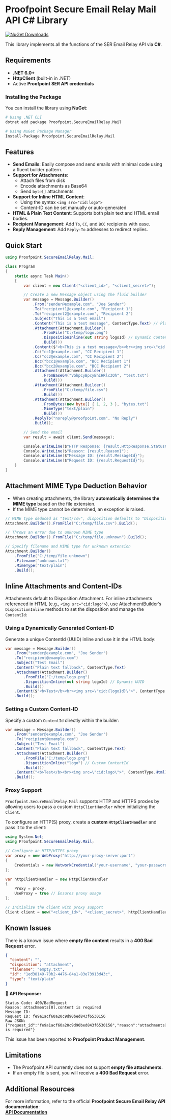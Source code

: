 # Proofpoint Secure Email Relay Mail API C# Library
[![NuGet Downloads](https://img.shields.io/nuget/dt/Proofpoint.SecureEmailRelay.Mail.svg)](https://www.nuget.org/packages/Proofpoint.SecureEmailRelay.Mail)  

This library implements all the functions of the SER Email Relay API via **C#**.

## Requirements

- **.NET 6.0+**
- **HttpClient** (built-in in .NET)
- Active **Proofpoint SER API credentials**

### Installing the Package

You can install the library using **NuGet**:

```bash
# Using .NET CLI
dotnet add package Proofpoint.SecureEmailRelay.Mail

# Using NuGet Package Manager
Install-Package Proofpoint.SecureEmailRelay.Mail
```

## Features

- **Send Emails**: Easily compose and send emails with minimal code using a fluent builder pattern.
- **Support for Attachments**:
    - Attach files from disk
    - Encode attachments as Base64
    - Send `byte[]` attachments
- **Support for Inline HTML Content**:
    - Using the syntax `<img src="cid:logo">`
    - Content-ID can be set manually or auto-generated
- **HTML & Plain Text Content**: Supports both plain text and HTML email bodies.
- **Recipient Management**: Add `To`, `CC`, and `BCC` recipients with ease.
- **Reply Management**: Add `Reply-To` addresses to redirect replies.

## Quick Start

```csharp
using Proofpoint.SecureEmailRelay.Mail;

class Program
{
    static async Task Main()
    {
        var client = new Client("<client_id>", "<client_secret>");

        // Create a new Message object using the fluid builder
        var message = Message.Builder()
            .From("sender@example.com", "Joe Sender")
            .To("recipient1@example.com", "Recipient 1")
            .To("recipient2@example.com", "Recipient 2")
            .Subject("This is a test email")
            .Content("This is a test message", ContentType.Text) // Plain text alternative
            .Attachment(Attachment.Builder()
                .FromFile("C:/temp/logo.png")
                .DispositionInline(out string logoId) // Dynamic Content-ID
                .Build())
            .Content($"<b>This is a test message</b><br><img src=\"cid:{logoId}\">", ContentType.Html) // Single HTML body
            .Cc("cc1@example.com", "CC Recipient 1")
            .Cc("cc2@example.com", "CC Recipient 2")
            .Bcc("bcc1@example.com", "BCC Recipient 1")
            .Bcc("bcc2@example.com", "BCC Recipient 2")
            .Attachment(Attachment.Builder()
                .FromBase64("VGhpcyBpcyBhIHRlc3Qh", "test.txt")
                .Build())
            .Attachment(Attachment.Builder()
                .FromFile("C:/temp/file.csv")
                .Build())
            .Attachment(Attachment.Builder()
                .FromBytes(new byte[] { 1, 2, 3 }, "bytes.txt")
                .MimeType("text/plain")
                .Build())
            .ReplyTo("noreply@proofpoint.com", "No Reply")
            .Build();

        // Send the email
        var result = await client.Send(message);

        Console.WriteLine($"HTTP Response: {result.HttpResponse.StatusCode}/{(int)result.HttpResponse.StatusCode}");
        Console.WriteLine($"Reason: {result.Reason}");
        Console.WriteLine($"Message ID: {result.MessageId}");
        Console.WriteLine($"Request ID: {result.RequestId}");
    }
}
```

## Attachment MIME Type Deduction Behavior

- When creating attachments, the library **automatically determines the MIME type** based on the file extension.
- If the MIME type cannot be determined, an exception is raised.

```csharp
// MIME type deduced as "text/csv", disposition defaults to "Disposition.Attachment"
Attachment.Builder().FromFile("C:/temp/file.csv").Build();

// Throws an error due to unknown MIME type
Attachment.Builder().FromFile("C:/temp/file.unknown").Build();

// Specify filename and MIME type for unknown extension
Attachment.Builder()
    .FromFile("C:/temp/file.unknown")
    .Filename("unknown.txt")
    .MimeType("text/plain")
    .Build();
```

## Inline Attachments and Content-IDs

Attachments default to Disposition.Attachment. For inline attachments referenced in HTML (e.g., `<img src="cid:logo">`), use AttachmentBuilder’s `DispositionInline` methods to set the disposition and manage the `ContentId`:

### Using a Dynamically Generated Content-ID

Generate a unique ContentId (UUID) inline and use it in the HTML body:
```csharp
var message = Message.Builder()
    .From("sender@example.com", "Joe Sender")
    .To("recipient@example.com")
    .Subject("Test Email")
    .Content("Plain text fallback", ContentType.Text)
    .Attachment(Attachment.Builder()
        .FromFile("C:/temp/logo.png")
        .DispositionInline(out string logoId) // Dynamic UUID
        .Build())
    .Content($"<b>Test</b><br><img src=\"cid:{logoId}\">", ContentType.Html)
    .Build();
```

### Setting a Custom Content-ID

Specify a custom `ContentId` directly within the builder:

```csharp
var message = Message.Builder()
    .From("sender@example.com", "Joe Sender")
    .To("recipient@example.com")
    .Subject("Test Email")
    .Content("Plain text fallback", ContentType.Text)
    .Attachment(Attachment.Builder()
        .FromFile("C:/temp/logo.png")
        .DispositionInline("logo") // Custom ContentId
        .Build())
    .Content("<b>Test</b><br><img src=\"cid:logo\">", ContentType.Html)
    .Build();
```

### Proxy Support

`Proofpoint.SecureEmailRelay.Mail` supports HTTP and HTTPS proxies by allowing users to pass a custom `HttpClientHandler` when initializing the `Client`.

To configure an HTTP(S) proxy, create a **custom `HttpClientHandler`** and pass it to the client:

```csharp
using System.Net;
using Proofpoint.SecureEmailRelay.Mail;

// Configure an HTTP/HTTPS proxy
var proxy = new WebProxy("http://your-proxy-server:port")
{
    Credentials = new NetworkCredential("your-username", "your-password") // Optional authentication
};

var httpClientHandler = new HttpClientHandler
{
    Proxy = proxy,
    UseProxy = true // Ensures proxy usage
};

// Initialize the client with proxy support
Client client = new("<client_id>", "<client_secret>", httpClientHandler);
```

## Known Issues

There is a known issue where **empty file content** results in a **400 Bad Request** error.

```json
{
  "content": "",
  "disposition": "attachment",
  "filename": "empty.txt",
  "id": "1ed38149-70b2-4476-84a1-83e73913d43c",
  "type": "text/plain"
}
```

🔹 **API Response:**

```
Status Code: 400/BadRequest
Reason: attachments[0].content is required
Message ID:
Request ID: fe9a1acf60a20c9d90bed843f6530156
Raw JSON: {"request_id":"fe9a1acf60a20c9d90bed843f6530156","reason":"attachments[0].content is required"}
```

This issue has been reported to **Proofpoint Product Management**.

## Limitations
- The Proofpoint API currently does not support **empty file attachments**.
- If an empty file is sent, you will receive a **400 Bad Request** error.

## Additional Resources
For more information, refer to the official **Proofpoint Secure Email Relay API documentation**:  
[**API Documentation**](https://api-docs.ser.proofpoint.com/docs/email-submission)

